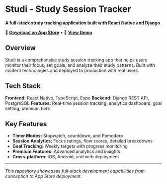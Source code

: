 # Studi - Study Session Tracker

**A full-stack study tracking application built with React Native and Django**

📱 **[Download on App Store](https://apps.apple.com/app/studi)** • 🎥 **[View Demo](https://your-demo-link)**

## Overview

Studi is a comprehensive study session tracking app that helps users monitor their focus, set goals, and analyze their study patterns. Built with modern technologies and deployed to production with real users.

## Tech Stack

**Frontend:** React Native, TypeScript, Expo
**Backend:** Django REST API, PostgreSQL
**Features:** Real-time session tracking, analytics dashboard, goal setting, premium tiers

## Key Features

- **Timer Modes:** Stopwatch, countdown, and Pomodoro
- **Session Analytics:** Focus ratings, flow scores, detailed breakdowns
- **Goal Tracking:** Weekly targets with progress monitoring
- **Premium Features:** Advanced analytics and insights
- **Cross-platform:** iOS, Android, and web deployment

---

*This repository showcases full-stack development capabilities from conception to App Store deployment.*